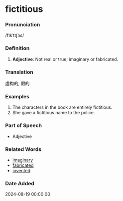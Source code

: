 # fictitious
### Pronunciation
/fɪkˈtɪʃəs/
### Definition
1. **Adjective**: Not real or true; imaginary or fabricated.
### Translation
虚构的, 假的
### Examples
1. The characters in the book are entirely fictitious.
2. She gave a fictitious name to the police.
### Part of Speech
- Adjective
### Related Words
- [imaginary](imaginary.md)
- [fabricated](fabricated.md)
- [invented](invented.md)
### Date Added
2024-08-19 00:00:00